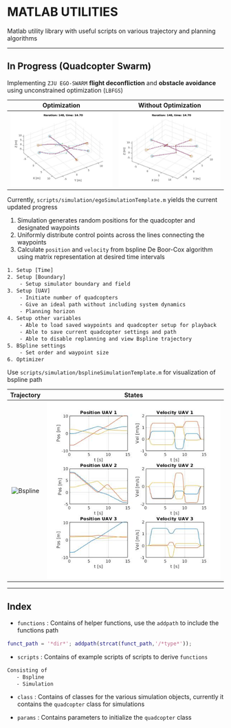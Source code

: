 # MATLAB UTILITIES
Matlab utility library with useful scripts on various trajectory and planning algorithms

---

## In Progress (Quadcopter Swarm)
Implementing `ZJU EGO-SWARM` **flight deconfliction** and **obstacle avoidance** using unconstrained optimization (`LBFGS`)

| Optimization | Without Optimization |
| :----: | :----: |
|![opt](media/OptimizationGain2.jpg)| ![wopt](media/withoutOptimization.jpg) |

Currently, `scripts/simulation/egoSimulationTemplate.m` yields the current updated progress

1. Simulation generates random positions for the quadcopter and designated waypoints
2. Uniformly distribute control points across the lines connecting the waypoints
3. Calculate `position` and `velocity` from bspline De Boor-Cox algorithm using matrix representation at desired time intervals
```
1. Setup [Time]
2. Setup [Boundary]
	- Setup simulator boundary and field
3. Setup [UAV]
	- Initiate number of quadcopters
	- Give an ideal path without including system dynamics
	- Planning horizon
4. Setup other variables
	- Able to load saved waypoints and quadcopter setup for playback
	- Able to save current quadcopter settings and path
	- Able to disable replanning and view Bspline trajectory
5. BSpline settings
	- Set order and waypoint size
6. Optimizer
```

Use `scripts/simulation/bsplineSimulationTemplate.m` for visualization of bspline path

| Trajectory | States |
| :----: | :----: |
|![Bspline](media/bspline.gif)| ![Bspline](media/bspline.jpg) |

---

## Index
- `functions` : Contains of helper functions, use the `addpath` to include the functions path
```matlab
funct_path = '*dir*'; addpath(strcat(funct_path,'/*type*'));
```
- `scripts` : Contains of example scripts of scripts to derive `functions`
```
Consisting of
   - Bspline
   - Simulation
```
- `class` : Contains of classes for the various simulation objects, currently it contains the `quadcopter` class for simulations

- `params` : Contains parameters to initialize the `quadcopter` class
